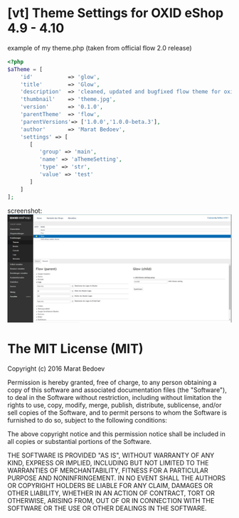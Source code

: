 [vt] Theme Settings for OXID eShop 4.9 - 4.10
===========

example of my theme.php
(taken from official flow 2.0 release)
```php
<?php
$aTheme = [
    'id'           => 'glow',
    'title'        => 'Glow',
    'description'  => 'cleaned, updated and bugfixed flow theme for oxid eshop 4.9 / 4.10',
    'thumbnail'    => 'theme.jpg',
    'version'      => '0.1.0',
    'parentTheme'  => 'flow',
    'parentVersions'=> ['1.0.0','1.0.0-beta.3'],
    'author'       => 'Marat Bedoev',
    'settings' => [
       [
          'group' => 'main',
          'name' => 'aThemeSetting',
          'type' => 'str',
          'value' => 'test'
       ]
    ]
];
```

screenshot:
![screenshot](screenshot.jpg)


# The MIT License (MIT)

Copyright (c) 2016 Marat Bedoev

Permission is hereby granted, free of charge, to any person obtaining a copy
of this software and associated documentation files (the "Software"), to deal
in the Software without restriction, including without limitation the rights
to use, copy, modify, merge, publish, distribute, sublicense, and/or sell
copies of the Software, and to permit persons to whom the Software is
furnished to do so, subject to the following conditions:

The above copyright notice and this permission notice shall be included in
all copies or substantial portions of the Software.

THE SOFTWARE IS PROVIDED "AS IS", WITHOUT WARRANTY OF ANY KIND, EXPRESS OR
IMPLIED, INCLUDING BUT NOT LIMITED TO THE WARRANTIES OF MERCHANTABILITY,
FITNESS FOR A PARTICULAR PURPOSE AND NONINFRINGEMENT. IN NO EVENT SHALL THE
AUTHORS OR COPYRIGHT HOLDERS BE LIABLE FOR ANY CLAIM, DAMAGES OR OTHER
LIABILITY, WHETHER IN AN ACTION OF CONTRACT, TORT OR OTHERWISE, ARISING FROM,
OUT OF OR IN CONNECTION WITH THE SOFTWARE OR THE USE OR OTHER DEALINGS IN
THE SOFTWARE.
